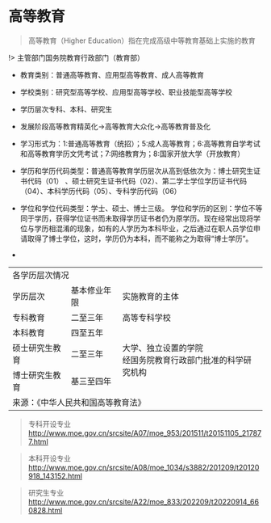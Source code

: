 
# 高等教育

> 高等教育（Higher Education）指在完成高级中等教育基础上实施的教育

!> 主管部门国务院教育行政部门（教育部）



* 教育类别：普通高等教育、应用型高等教育、成人高等教育

* 学校类别：研究型高等学校、应用型高等学校、职业技能型高等学校

* 学历层次专科、本科、研究生

* 发展阶段高等教育精英化→高等教育大众化→高等教育普及化


* 学习形式为：1:普通高等教育（统招）；5:成人高等教育；6:高等教育自学考试和高等教育学历文凭考试；7:网络教育为；8:国家开放大学（开放教育）

* 学历和学历代码类型：普通高等教育学历层次从高到低依次为：博士研究生证书代码（01） 、硕士研究生证书代码（02）、第二学士学位学历证书代码（04）、本科学历代码（05）、专科学历代码（06）

* 学位和学位代码类型：学士、硕士、博士三级。
学位和学历的区别：学位不等同于学历，获得学位证书而未取得学历证书者仍为原学历。现在经常出现将学位与学历相混淆的现象，如有的人学历为本科毕业，之后通过在职人员学位申请取得了博士学位，这时，学历仍为本科，而不能称之为取得“博士学历”。


* 
<table>
<tr><td colspan="3">各学历层次情况</td></tr>
<tr><td>学历层次</td><td>基本修业年限</td><td>实施教育的主体</td></tr>
<tr><td>专科教育</td><td>二至三年</td><td>高等专科学校</td></tr>
<tr><td>本科教育</td><td>四至五年</td><td rowspan="3">大学、独立设置的学院 <br> 经国务院教育行政部门批准的科学研究机构</td></tr>
<tr><td>硕士研究生教育</td><td>二至三年</td></tr>
<tr><td>博士研究生教育</td><td>基三至四年</td></tr>
<tr><td colspan="3">来源：《中华人民共和国高等教育法》</td></tr>
</table>













> 专科开设专业
http://www.moe.gov.cn/srcsite/A07/moe_953/201511/t20151105_217877.html

> 本科开设专业
http://www.moe.gov.cn/srcsite/A08/moe_1034/s3882/201209/t20120918_143152.html

> 研究生专业 
http://www.moe.gov.cn/srcsite/A22/moe_833/202209/t20220914_660828.html

